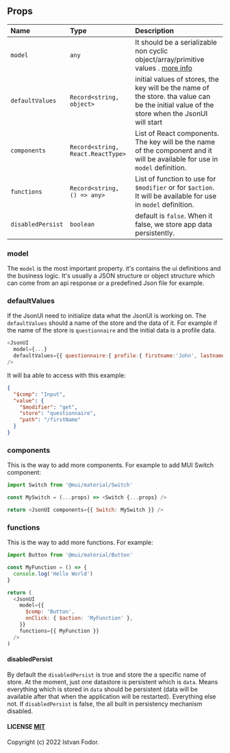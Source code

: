 ## Props

| Name              | Type                              | Description                                                                                                                                 |
| :---------------- | :-------------------------------- | :------------------------------------------------------------------------------------------------------------------------------------------ |
| `model`           | `any`                             | It should be a serializable non cyclic object/array/primitive values . [more info](./api-json)                                              |
| `defaultValues`   | `Record<string, object>`          | initial values of stores, the key will be the name of the store. tha value can be the initial value of the store when the JsonUI will start |
| `components`      | `Record<string, React.ReactType>` | List of React components. The key will be the name of the component and it will be available for use in `model` definition.                 |
| `functions`       | `Record<string, () => any>`       | List of function to use for `$modifier` or for `$action`. It will be available for use in `model` definition.                               |
| `disabledPersist` | `boolean`                         | default is `false`. When it false, we store app data persistently.                                                                          |

### model

The `model` is the most important property. it's contains the ui definitions and the business logic. It's usually a JSON structure or object structure which can come from an api response or a predefined Json file for example.

### defaultValues

If the JsonUI need to initialize data what the JsonUI is working on. The `defaultValues` should a name of the store and the data of it. For example if the name of the store is `questionnaire` and the initial data is a profile data.

```js
<JsonUI
  model={...}
  defaultValues={{ questionnaire:{ profile:{ firstname:'John', lastname:'Down' }}}}
/>
```

It will ba able to access with this example:

```json
{
  "$comp": "Input",
  "value": {
    "$modifier": "get",
    "store": "questionnaire",
    "path": "/firstName"
  }
}
```

### components

This is the way to add more components. For example to add MUI Switch component:

```js
import Switch from '@mui/material/Switch'

const MySwitch = (...props) => <Switch {...props} />

return <JsonUI components={{ Switch: MySwitch }} />
```

### functions

This is the way to add more functions. For example:

```js
import Button from '@mui/material/Button'

const MyFunction = () => {
  console.log('Hello World')
}

return (
  <JsonUI
    model={{
      $comp: 'Button',
      onClick: { $action: 'MyFunction' },
    }}
    functions={{ MyFunction }}
  />
)
```

#### disabledPersist

By default the `disabledPersist` is true and store the a specific name of store. At the moment, just one datastore is persistent which is `data`. Means everything which is stored in `data` should be persistent (data will be available after that when the application will be restarted). Everything else not. If `disabledPersist` is false, the all built in persistency mechanism disabled.

#### LICENSE [MIT](LICENSE)

Copyright (c) 2022 Istvan Fodor.
